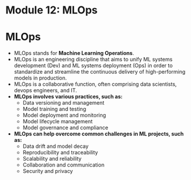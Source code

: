 # Module 12: MLOps

# MLOps
- MLOps stands for **Machine Learning Operations**.
- MLOps is an engineering discipline that aims to unify ML systems development (Dev) and ML systems deployment (Ops) in order to standardize and streamline the continuous delivery of high-performing models in production.
- MLOps is a collaborative function, often comprising data scientists, devops engineers, and IT.
- **MLOps involves various practices, such as:**
  - Data versioning and management
  - Model training and testing
  - Model deployment and monitoring
  - Model lifecycle management
  - Model governance and compliance
- **MLOps can help overcome common challenges in ML projects, such as:**
  - Data drift and model decay
  - Reproducibility and traceability
  - Scalability and reliability
  - Collaboration and communication
  - Security and privacy